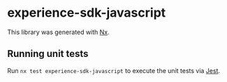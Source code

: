 # experience-sdk-javascript

This library was generated with [Nx](https://nx.dev).

## Running unit tests

Run `nx test experience-sdk-javascript` to execute the unit tests via [Jest](https://jestjs.io).
